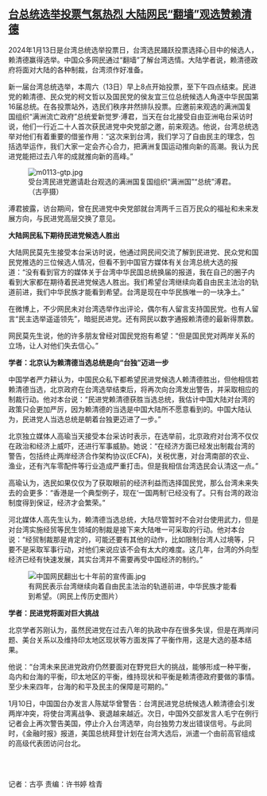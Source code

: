 <!--1705158840000-->
[台总统选举投票气氛热烈 大陆网民“翻墙”观选赞赖清德](https://www.rfa.org/mandarin/yataibaodao/gangtai/gt-01132024101421.html)
------

<p dir="ltr"><span>2024年1月13日是台湾总统选举投票日，台湾选民踊跃投票选择心目中的候选人，赖清德赢得选举。中国众多网民通过“翻墙”了解台湾选情。大陆学者说，赖清德政府将面对大陆的各种制裁，台湾须作好准备。</span></p><p dir="ltr"></p><p></p><p dir="ltr"><span>新一届台湾总统选举，本周六（13日）早上8点开始投票，至下午四点结束。民进党的赖清德、民众党的柯文哲以及国民党的侯友宜三位总统候选人角逐中华民国第16届总统。在各投票站外，选民们秩序井然排队投票。应邀前来观选的满洲国复国组织“满洲流亡政府”总统爱新觉罗·溥君，当天在台北接受自由亚洲电台采访时说，他们一行近二十人首次获民进党中央党部之邀，前来观选。他说，台湾总统选举对他们有着重要的借鉴作用：“这次来到台湾，我们学习了自由民主的理念，包括选举运作，我们大家一定会齐心合力，把满洲复国运动推向新的高潮。我认为民进党能把过去八年的成就推向新的高峰。”</span></p><figure><img alt="m0113-gtp.jpg" class="image-richtext image-inline" src="https://www.rfa.org/mandarin/yataibaodao/gangtai/m0113-gtp.jpg" title="m0113-gtp.jpg"/><figcaption>受台湾民进党邀请赴台观选的满洲国复国组织“满洲国”“总统”溥君。（古亭摄）</figcaption></figure><p dir="ltr"><span></span></p><p dir="ltr"><span>溥君披露，访台期间，曾在民进党中央党部就台湾两千三百万民众的福祉和未来发展方向，与民进党高层交换了意见。</span></p><p></p><p dir="ltr"><strong>大陆网民私下期待民进党候选人胜出</strong></p><p></p><p dir="ltr"><span>大陆网民莫先生接受本台采访时说，他通过网民间交流了解到民进党、民众党和国民党推选的三位候选人情况，但看不到中国官方媒体有关台湾总统大选的报道：“没有看到官方的媒体关于台湾中华民国总统换届的报道，我在自己的圈子内看到大家都在期待着民进党候选人胜出。我们希望台湾继续向着自由民主法治的轨道前进，我们中华民族才能看到希望。台湾是现在中华民族唯一的一块净土。”</span></p><p></p><p dir="ltr"><span>在微博上，不少网民未对台湾选举作出评论，偶尔有人留言支持国民党。也有人留言“民主选举遥遥领先”，暗挺民进党。还有网民以数字通报赖清德的最新得票数。</span></p><p></p><p dir="ltr"><span>网民莫先生说，他的许多朋友曾经对国民党抱有希望：“但是国民党对两岸关系的立场，让人对他们失去信心。”</span></p><p></p><p dir="ltr"><strong>学者：北京认为赖清德当选总统是向“台独”迈进一步</strong></p><p></p><p dir="ltr"><span>中国学者严力耕认为，中国民众私下都希望民进党候选人赖清德胜出，但他相信若赖清德当选，北京政府在台湾选举结束后，将再次向台湾发出警告，并采取相应的制裁行动。他对本台说：“民进党赖清德获胜当选总统，我估计中国大陆对台湾的政策只会更加严厉，因为赖清德的当选是中国大陆所不愿意看到的。中国大陆认为，民进党人当选总统是朝着台独更迈进了一步。”</span></p><p></p><p dir="ltr"><span>北京独立媒体人高瑜当天接受本台采访时表示，在选举前，北京政府对台湾不仅仅在政治和经济上威吓，还进行军事威胁。她说：“在经济方面已经发出制裁台湾的警告，包括终止两岸经济合作架构协议(ECFA)，关税优惠，对台湾南部的农业、渔业，还有汽车零配件等行业造成严重打击。但是我相信台湾选民会认清这一点。”</span></p><p></p><p dir="ltr"><span>高瑜认为，选民如果仅仅为了获取眼前的经济利益而选择国民党，那么台湾未来失去的会更多：“香港是一个典型例子，现在‘一国两制’已经没有了。只有台湾的政治制度得到保证，经济才会繁荣。”</span></p><p></p><p dir="ltr"><span>河北媒体人高先生认为，赖清德当选总统，大陆尽管暂时不会对台使用武力，但是对台湾实施经贸等民生领域的制裁是接下来大陆唯一可采取的行动。他对本台说：“经贸制裁那是肯定的，可能还要有其他的动作，比如限制台湾人过境等，只要不是采取军事行动，对他们来说应该不会有太大的难度。这几年，台湾的外向型经济已经有快速发展，其实台湾并不需要再受中国经济的制约。”</span></p><figure><img alt="中国网民翻出七十年前的宣传画.jpg" class="image-richtext image-inline" src="https://www.rfa.org/mandarin/yataibaodao/gangtai/4e2d56fd7f516c117ffb51fa4e0353415e74524d76845ba34f20753b.jpg" title="中国网民翻出七十年前的宣传画.jpg"/><figcaption>有网民表示台湾继续向着自由民主法治的轨道前进，中华民族才能看到希望。（网民上传历史图片）</figcaption></figure><p dir="ltr"><span><b></b></span></p><p dir="ltr"><span><b>学者：民进党将面对巨大挑战</b></span></p><p></p><p dir="ltr"><span>北京学者苏刚认为，虽然民进党在过去八年的执政中存在很多失误，但是在两岸问题、美台关系以及维持印太地区现状等方面发挥了平衡作用，这是大选的基本结果。</span></p><p></p><p dir="ltr"><span>他说：“台湾未来民进党政府仍然要面对在野党巨大的挑战，能够形成一种平衡，岛内和台海的平衡，印太地区的平衡，维持现状和平衡是赖清德政府要做的事情。至少未来四年，台海的和平及民主的保障是可期的。”</span></p><p></p><p dir="ltr"><span>1月10日，中国国台办发言人陈斌华曾警告：台湾民进党总统候选人赖清德会引发两岸冲突，将使台湾离战争、衰退越来越近。次日，中国外交部发言人毛宁在例行记者会上再次警告美国，停止介入台湾选举，向台独势力发出错误信号。与此同时，《金融时报》报道，美国总统拜登计划在台湾大选后，派遣一个由前高官组成的高级代表团访问台北。</span></p><p><br/><br/></p><p dir="ltr"><span>记者：古亭 责编：许书婷 梒青</span></p>
